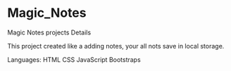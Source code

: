 # Magic_Notes

Magic Notes projects Details

This project created like a adding notes, your all nots save in local storage.

Languages:
	HTML
	CSS
	JavaScript
	Bootstraps
